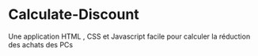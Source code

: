 # Calculate-Discount
Une application HTML , CSS et Javascript facile pour calculer la réduction des achats des PCs
